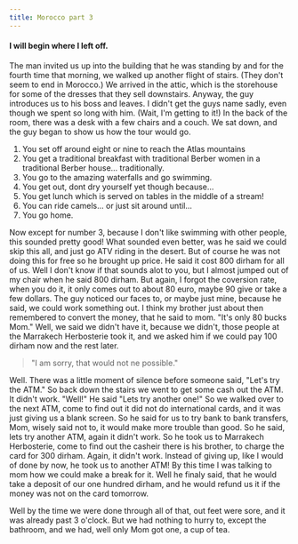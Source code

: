 ```yaml
---
title: Morocco part 3
---
```


#### I will begin where I left off.

The man invited us up into the building that he was standing by and for the fourth time that morning, we walked up another flight of stairs. (They don't seem to end in Morocco.) We arrived in the attic, which is the storehouse for some of the dresses that they sell downstairs. Anyway, the guy introduces us to his boss and leaves. I didn't get the guys name sadly, even though we spent so long with him. (Wait, I'm getting to it!) In the back of the room, there was a desk with a few chairs and a couch. We sat down, and the guy began to show us how the tour would go.

1. You set off around eight or nine to reach the Atlas mountains
2. You get a traditional breakfast with traditional Berber women in a traditional Berber house... traditionally.
3. You go to the amazing waterfalls and go swimming. 
4. You get out, dont dry yourself yet though because...
5. You get lunch which is served on tables in the middle of a stream!
6. You can ride camels... or just sit around until...
7. You go home.

Now except for number 3, because I don't like swimming with other people, this sounded pretty good! What sounded even better, was he said we could skip this all, and just go ATV riding in the desert. But of course he was not doing this for free so he brought up price. He said it cost 800 dirham for all of us. Well I don't know if that sounds alot to you, but I almost jumped out of my chair when he said 800 dirham. But again, I forgot the coversion rate, when you do it, it only comes out to about 80 euro, maybe 90 give or take a few dollars. The guy noticed our faces to, or maybe just mine, because he said, we could work something out. I think my brother just about then remembered to convert the money, that he said to mom. "It's only 80  bucks Mom." Well, we said we didn't have it, because we didn't, those people at the Marrakech Herbosterie took it, and we asked him if we could pay 100 dirham now and the rest later.

> "I am sorry, that would not ne possible."

Well. There was a little moment of silence before someone said, "Let's try the ATM." So back down the stairs we went to get some cash out the ATM. It didn't work. "Well!" He said "Lets try another one!" So we walked over to the next ATM, come to find out it did not do international cards, and it was just giving us a blank screen. So he said for us to try bank to bank transfers, Mom, wisely said not to, it would make more trouble than good. So he said, lets try another ATM, again it didn't work. So he took us to Marrakech Herbosterie, come to find out the casheir there is his brother, to charge the card for 300 dirham. Again, it didn't work. Instead of giving up, like I would of done by now, he took us to another ATM!  By this time I was talking to mom how we could make a break for it. Well he finaly said, that he would take a deposit of our one hundred dirham, and he would refund us it if the money was not on the card tomorrow. 

Well by the time we were done through all of that, out feet were sore, and it was already past 3 o'clock. But we had nothing to hurry to, except the bathroom, and we had, well only Mom got one, a cup of tea.

